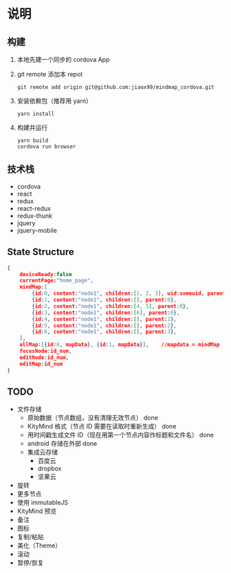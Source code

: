 # 说明

## 构建

1. 本地先建一个同步的 cordova App
1. git remote 添加本 repot

    ```batch
    git remote add origin git@github.com:jiaox99/mindmap_cordova.git
    ```

1. 安装依赖包（推荐用 yarn）

    ```batch
    yarn install
    ```

1. 构建并运行

    ```batch
    yarn build
    cordova run browser
    ```

## 技术栈

* cordova
* react
* redux
* react-redux
* redux-thunk
* jquery
* jquery-mobile

## State Structure

```JSON
{
    deviceReady:false
    currentPage:"home_page",
    mindMap:[
        {id:0, content:"node1", children:[1, 2, 3], uid:someuid, parent:-1},
        {id:1, content:"node1", children:[], parent:0},
        {id:2, content:"node1", children:[4, 5], parent:0},
        {id:3, content:"node1", children:[6], parent:0},
        {id:4, content:"node1", children:[], parent:2},
        {id:5, content:"node1", children:[], parent:2},
        {id:6, content:"node1", children:[], parent:3},
    ],
    allMap:[{id:0, mapData}, {id:1, mapData}],    //mapdata = mindMap
    focusNode:id_num,
    editNode:id_num,
    editMap:id_num
}
```

## TODO

* 文件存储
    * 原始数据（节点数组，没有清理无效节点） done
    * KityMind 格式（节点 ID 需要在读取时重新生成） done
    * 用时间戳生成文件 ID（现在用第一个节点内容作标题和文件名） done
    * android 存储在外部 done
    * 集成云存储
        * 百度云
        * dropbox
        * 坚果云
* 旋转
* 更多节点
* 使用 immutableJS
* KityMind 预览
* 备注
* 图标
* 复制/粘贴
* 美化（Theme）
* 滚动
* 暂停/恢复